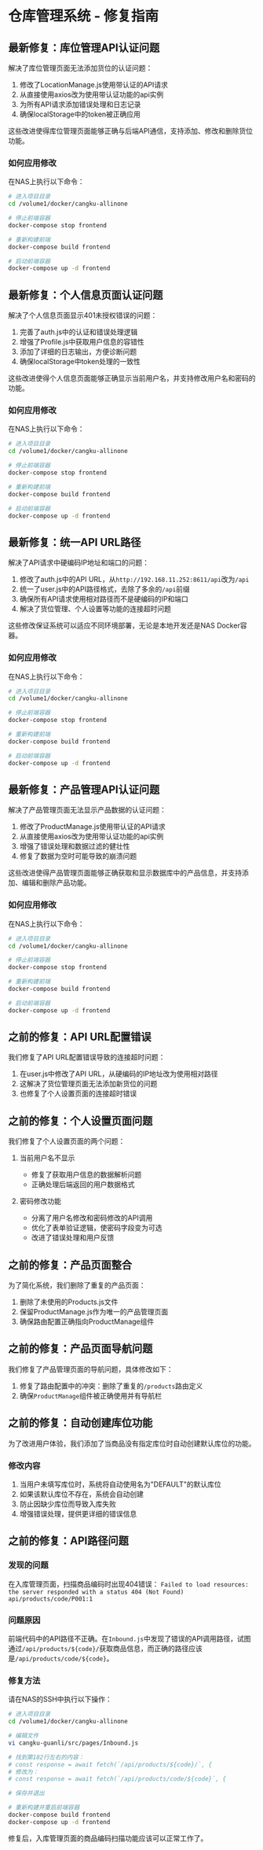 # 仓库管理系统 - 修复指南

## 最新修复：库位管理API认证问题

解决了库位管理页面无法添加货位的认证问题：

1. 修改了LocationManage.js使用带认证的API请求
2. 从直接使用axios改为使用带认证功能的api实例
3. 为所有API请求添加错误处理和日志记录
4. 确保localStorage中的token被正确应用

这些改进使得库位管理页面能够正确与后端API通信，支持添加、修改和删除货位功能。

### 如何应用修改

在NAS上执行以下命令：

```bash
# 进入项目目录
cd /volume1/docker/cangku-allinone

# 停止前端容器
docker-compose stop frontend

# 重新构建前端
docker-compose build frontend

# 启动前端容器
docker-compose up -d frontend
```

## 最新修复：个人信息页面认证问题

解决了个人信息页面显示401未授权错误的问题：

1. 完善了auth.js中的认证和错误处理逻辑
2. 增强了Profile.js中获取用户信息的容错性
3. 添加了详细的日志输出，方便诊断问题
4. 确保localStorage中token处理的一致性

这些改进使得个人信息页面能够正确显示当前用户名，并支持修改用户名和密码的功能。

### 如何应用修改

在NAS上执行以下命令：

```bash
# 进入项目目录
cd /volume1/docker/cangku-allinone

# 停止前端容器
docker-compose stop frontend

# 重新构建前端
docker-compose build frontend

# 启动前端容器
docker-compose up -d frontend
```

## 最新修复：统一API URL路径

解决了API请求中硬编码IP地址和端口的问题：

1. 修改了auth.js中的API URL，从`http://192.168.11.252:8611/api`改为`/api`
2. 统一了user.js中的API路径格式，去除了多余的`/api`前缀
3. 确保所有API请求使用相对路径而不是硬编码的IP和端口
4. 解决了货位管理、个人设置等功能的连接超时问题

这些修改保证系统可以适应不同环境部署，无论是本地开发还是NAS Docker容器。

### 如何应用修改

在NAS上执行以下命令：

```bash
# 进入项目目录
cd /volume1/docker/cangku-allinone

# 停止前端容器
docker-compose stop frontend

# 重新构建前端
docker-compose build frontend

# 启动前端容器
docker-compose up -d frontend
```

## 最新修复：产品管理API认证问题

解决了产品管理页面无法显示产品数据的认证问题：

1. 修改了ProductManage.js使用带认证的API请求
2. 从直接使用axios改为使用带认证功能的api实例
3. 增强了错误处理和数据过滤的健壮性
4. 修复了数据为空时可能导致的崩溃问题

这些改进使得产品管理页面能够正确获取和显示数据库中的产品信息，并支持添加、编辑和删除产品功能。

### 如何应用修改

在NAS上执行以下命令：

```bash
# 进入项目目录
cd /volume1/docker/cangku-allinone

# 停止前端容器
docker-compose stop frontend

# 重新构建前端
docker-compose build frontend

# 启动前端容器
docker-compose up -d frontend
```

## 之前的修复：API URL配置错误

我们修复了API URL配置错误导致的连接超时问题：

1. 在user.js中修改了API URL，从硬编码的IP地址改为使用相对路径
2. 这解决了货位管理页面无法添加新货位的问题
3. 也修复了个人设置页面的连接超时错误

## 之前的修复：个人设置页面问题

我们修复了个人设置页面的两个问题：

1. 当前用户名不显示
   - 修复了获取用户信息的数据解析问题
   - 正确处理后端返回的用户数据格式

2. 密码修改功能
   - 分离了用户名修改和密码修改的API调用
   - 优化了表单验证逻辑，使密码字段变为可选
   - 改进了错误处理和用户反馈

## 之前的修复：产品页面整合

为了简化系统，我们删除了重复的产品页面：

1. 删除了未使用的Products.js文件
2. 保留ProductManage.js作为唯一的产品管理页面
3. 确保路由配置正确指向ProductManage组件

## 之前的修复：产品页面导航问题

我们修复了产品管理页面的导航问题，具体修改如下：

1. 修复了路由配置中的冲突：删除了重复的`/products`路由定义
2. 确保`ProductManage`组件被正确使用并有导航栏

## 之前的修复：自动创建库位功能

为了改进用户体验，我们添加了当商品没有指定库位时自动创建默认库位的功能。

### 修改内容

1. 当用户未填写库位时，系统将自动使用名为"DEFAULT"的默认库位
2. 如果该默认库位不存在，系统会自动创建
3. 防止因缺少库位而导致入库失败
4. 增强错误处理，提供更详细的错误信息

## 之前的修复：API路径问题

### 发现的问题

在入库管理页面，扫描商品编码时出现404错误：
`Failed to load resources: the server responded with a status 404 (Not Found) api/products/code/P001:1`

### 问题原因

前端代码中的API路径不正确。在`Inbound.js`中发现了错误的API调用路径，试图通过`/api/products/${code}/`获取商品信息，而正确的路径应该是`/api/products/code/${code}`。

### 修复方法

请在NAS的SSH中执行以下操作：

```bash
# 进入项目目录
cd /volume1/docker/cangku-allinone

# 编辑文件
vi cangku-guanli/src/pages/Inbound.js

# 找到第182行左右的内容：
# const response = await fetch(`/api/products/${code}/`, {
# 修改为：
# const response = await fetch(`/api/products/code/${code}`, {

# 保存并退出

# 重新构建并重启前端容器
docker-compose build frontend
docker-compose up -d frontend
```

修复后，入库管理页面的商品编码扫描功能应该可以正常工作了。 